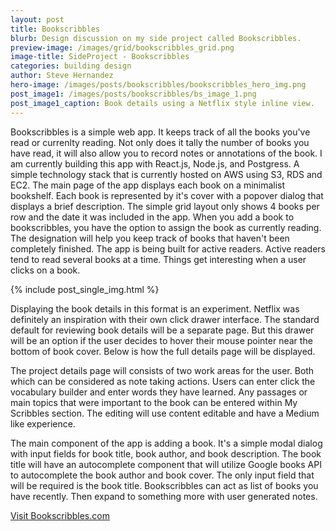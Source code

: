 ```yaml
---
layout: post
title: Bookscribbles
blurb: Design discussion on my side project called Bookscribbles.
preview-image: /images/grid/bookscribbles_grid.png
image-title: SideProject - Bookscribbles
categories: building design
author: Steve Hernandez
hero-image: /images/posts/bookscribbles/bookscribbles_hero_img.png
post_image1: /images/posts/bookscribbles/bs_image_1.png
post_image1_caption: Book details using a Netflix style inline view.
---
```


Bookscribbles is a simple web app.  It keeps track of all the books you've read or currenlty reading.  Not only does it tally the number of books you have read, it will also allow you to record notes or annotations of the book.  I am currently building this app with React.js, Node.js, and Postgress.  A simple technology stack that is currently hosted on AWS using S3, RDS and EC2.  The main page of the app displays each book on a minimalist bookshelf.  Each book is represented by it's cover with a popover dialog that displays a brief description.  The simple grid layout only shows 4 books per row and the date it was included in the app.  When you add a book to bookscribbles, you have the option to assign the book as currently reading.  The designation will help you keep track of books that haven't been completely finished.  The app is being built for active readers.  Active readers tend to read several books at a time.  Things get interesting when a user clicks on a book.  

{% include post_single_img.html %}

Displaying the book details in this format is an experiment. Netflix was definitely an inspiration with their own click drawer interface.  The standard default for reviewing book details will be a separate page.  But this drawer will be an option if the user decides to hover their mouse pointer near the bottom of book cover.  Below is how the full details page will be displayed.

<!--<div class="post-image border-image">
  <a href="/images/posts/bookscribbles/full_details_bs.png" data-imagelightbox="b"><img src="/images/posts/bookscribbles/full_details_bs.png" title="Full page book details" alt="Full page book details"/></a>
  <p class="caption">Full page layout for book details.</p>
</div>-->

The project details page will consists of two work areas for the user.  Both which can be considered as note taking actions.  Users can enter click the vocabulary builder and enter words they have learned.  Any passages or main topics that were important to the book can be entered within My Scribbles section.  The editing will use content editable and have a Medium like experience.    

<!--<div class="post-image border-image">
  <a href="/images/posts/bookscribbles/snapshot_bs_5.png" data-imagelightbox="b"><img src="/images/posts/bookscribbles/snapshot_bs_5.png" title="Add your book" alt="Add your book"/></a>
  <p class="caption">Add a book quickly.</p>
</div>-->

The main component of the app is adding a book.  It's a simple modal dialog with input fields for book title, book author, and book description.  The book title will have an autocomplete component that will utilize Google books API to autocomplete the book author and book cover.  The only input field that will be required is the book title.  Bookscribbles can act as list of books you have recently.  Then expand to something more with user generated notes.  

<a class="btn" href="http://bookscribbles.com">Visit Bookscribbles.com</a>

